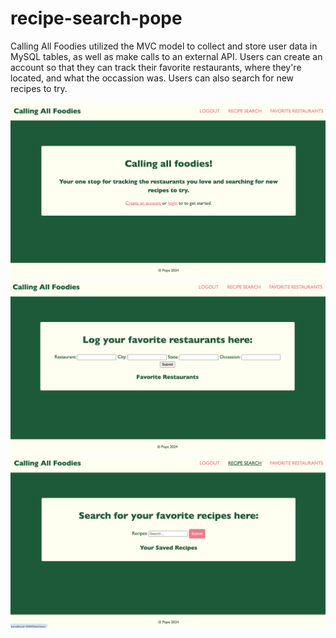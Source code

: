 # recipe-search-pope
Calling All Foodies utilized the MVC model to collect and store user data in MySQL tables, as well as make calls to an external API. Users can create an account so that they can track their favorite restaurants, where they're located, and what the occassion was. Users can also search for new recipes to try.

<img src="/screenshots/homepage.png"/>

<img src="/screenshots/restaurants.png"/>

<img src="/screenshots/recipesearch.png"/>

